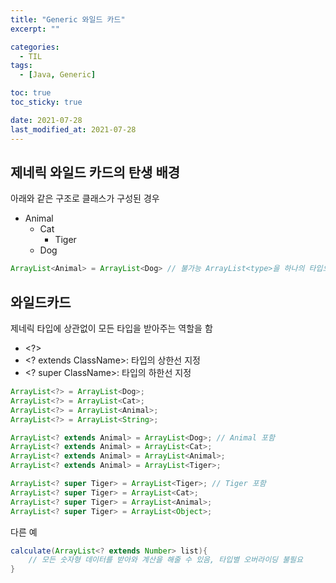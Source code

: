 ```yaml
---
title: "Generic 와일드 카드"
excerpt: ""

categories:
  - TIL
tags:
  - [Java, Generic]

toc: true
toc_sticky: true

date: 2021-07-28
last_modified_at: 2021-07-28
---
```


## 제네릭 와일드 카드의 탄생 배경

아래와 같은 구조로 클래스가 구성된 경우

- Animal
  - Cat
    - Tiger
  - Dog

```java
ArrayList<Animal> = ArrayList<Dog> // 불가능 ArrayList<type>을 하나의 타입으로 보아야한다.
```

## 와일드카드

제네릭 타입에 상관없이 모든 타입을 받아주는 역할을 함

- \<?>
- \<? extends ClassName>: 타입의 상한선 지정
- \<? super ClassName>: 타입의 하한선 지정

```java
ArrayList<?> = ArrayList<Dog>;
ArrayList<?> = ArrayList<Cat>;
ArrayList<?> = ArrayList<Animal>;
ArrayList<?> = ArrayList<String>;

ArrayList<? extends Animal> = ArrayList<Dog>; // Animal 포함
ArrayList<? extends Animal> = ArrayList<Cat>;
ArrayList<? extends Animal> = ArrayList<Animal>;
ArrayList<? extends Animal> = ArrayList<Tiger>;

ArrayList<? super Tiger> = ArrayList<Tiger>; // Tiger 포함
ArrayList<? super Tiger> = ArrayList<Cat>;
ArrayList<? super Tiger> = ArrayList<Animal>;
ArrayList<? super Tiger> = ArrayList<Object>;
```

다른 예

```java
calculate(ArrayList<? extends Number> list){
    // 모든 숫자형 데이터를 받아와 계산을 해줄 수 있음, 타입별 오버라이딩 불필요
}
```
